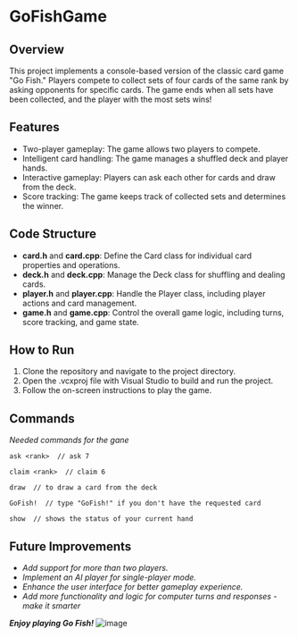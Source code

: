 # GoFishGame

## **Overview**

This project implements a console-based version of the classic card game "Go Fish." Players compete to collect sets of four cards of the same rank by asking opponents for specific cards. The game ends when all sets have been collected, and the player with the most sets wins!

## **Features**
- Two-player gameplay: The game allows two players to compete.
- Intelligent card handling: The game manages a shuffled deck and player hands.
- Interactive gameplay: Players can ask each other for cards and draw from the deck.
- Score tracking: The game keeps track of collected sets and determines the winner.
## **Code Structure**
- **card.h** and **card.cpp**: Define the Card class for individual card properties and operations.
- **deck.h** and **deck.cpp**: Manage the Deck class for shuffling and dealing cards.
- **player.h** and **player.cpp**: Handle the Player class, including player actions and card management.
- **game.h** and **game.cpp**: Control the overall game logic, including turns, score tracking, and game state.
## **How to Run**
1. Clone the repository and navigate to the project directory.
2. Open the .vcxproj file with Visual Studio to build and run the project.
3. Follow the on-screen instructions to play the game.
## **Commands**
_Needed commands for the gane_
```
ask <rank>  // ask 7

claim <rank>  // claim 6

draw  // to draw a card from the deck

GoFish!  // type "GoFish!" if you don't have the requested card 

show  // shows the status of your current hand
```
## **Future Improvements**
- *Add support for more than two players.*
- *Implement an AI player for single-player mode.*
- *Enhance the user interface for better gameplay experience.*
- *Add more functionality and logic for computer turns and responses - make it smarter*

***Enjoy playing Go Fish!***
![image](https://github.com/user-attachments/assets/33dcf84e-374b-4a83-9a2d-6fcb1c5d9470)




